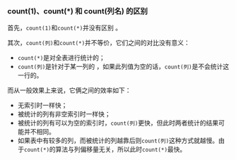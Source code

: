 ### count(1)、count(*) 和 count(列名) 的区别

首先，`count(1)`和`count(*)`并没有区别 。

其次，`count(列)`和`count(*)`并不等价，它们之间的对比没有意义：

* `count(*)`是对全表进行统计的；
* `count(列)`是针对于某一列的 ，如果此列值为空的话，`count(列)`是不会统计这一行的。

而从一般效果上来说，它俩之间的效率如下：

* 无索引时一样快；
* 被统计的列有非空索引时一样快；
* 被统计的列有可以为空的索引时，`count(列)`更快，但此时两者统计的结果可能并不相同。
* 如果表中有较多的列，而被统计的列越靠后则`count(列)`这种方式就越慢。由于`count(*)`的算法与列偏移量无关，所以此时`count(*)`最快。




